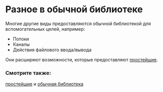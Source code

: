 # Разное в обычной библиотеке

Многие другие виды предоставляются обычной библиотекой
для вспомогательных целей, например:

- Потоки
- Каналы
- Действия файлового ввода/вывода

Они расширяют возможности, которые предоставляют [простейшие](primitives.html).

### Смотрите также:

[простейшие](primitives.html) и [обычная библиотека](https://doc.rust-lang.org/std/)
